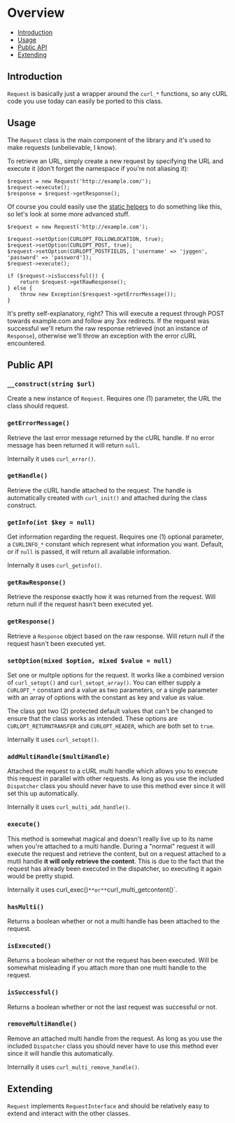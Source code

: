 # Overview

- [Introduction](#introduction)
- [Usage](#usage)
- [Public API](#public-api)
- [Extending](#extending)

<a name="introduction"></a>
## Introduction

`Request` is basically just a wrapper around the `curl_*` functions, so any cURL code you use today can easily be ported to this class.

<a name="usage"></a>
## Usage

The `Request` class is the main component of the library and it's used to make requests (unbelievable, I know).

To retrieve an URL, simply create a new request by specifying the URL and execute it (don't forget the namespace if you're not aliasing it):

    $request = new Request('http://example.com/');
    $request->execute();
    $response = $request->getResponse();

Of course you could easily use the [static helpers](/curl/overview) to do something like this, so let's look at some more advanced stuff.

    $request = new Request('http://example.com');

    $request->setOption(CURLOPT_FOLLOWLOCATION, true);
    $request->setOption(CURLOPT_POST, true);
    $request->setOption(CURLOPT_POSTFIELDS, ['username' => 'jyggen', 'password' => 'password']);
    $request->execute();

    if ($request->isSuccessful()) {
        return $request->getRawResponse();
    } else {
        throw new Exception($resquest->getErrorMessage());
    }

It's pretty self-explanatory, right? This will execute a request through POST towards example.com and follow any 3xx redirects. If the request was successful we'll return the raw response retrieved (not an instance of `Response`), otherwise we'll throw an exception with the error cURL encountered.

<a name="public-api"></a>
## Public API

### `__construct(string $url)`

Create a new instance of `Request`. Requires one (1) parameter, the URL the class should request.

### `getErrorMessage()`

Retrieve the last error message returned by the cURL handle. If no error message has been returned it will return `null`.

Internally it uses `curl_error()`.

### `getHandle()`

Retrieve the cURL handle attached to the request. The handle is automatically created with `curl_init()` and attached during the class construct.

### `getInfo(int $key = null)`

Get information regarding the request. Requires one (1) optional parameter, a `CURLINFO_*` constant which represent what information you want. Default, or if `null` is passed, it will return all available information.

Internally it uses `curl_getinfo()`.

### `getRawResponse()`

Retrieve the response exactly how it was returned from the request. Will return null if the request hasn't been executed yet.

### `getResponse()`

Retrieve a `Response` object based on the raw response. Will return null if the request hasn't been executed yet.

### `setOption(mixed $option, mixed $value = null)`

Set one or multple options for the request. It works like a combined version of `curl_setopt()` and `curl_setopt_array()`. You can either supply a `CURLOPT_*` constant and a value as two parameters, or a single parameter with an array of options with the constant as key and value as value.

The class got two (2) protected default values that can't be changed to ensure that the class works as intended. These options are `CURLOPT_RETURNTRANSFER` and `CURLOPT_HEADER`, which are both set to `true`.

Internally it uses `curl_setopt()`.

### `addMultiHandle($multiHandle)`

Attached the request to a cURL multi handle which allows you to execute this request in parallel with other requests. As long as you use the included `Dispatcher` class you should never have to use this method ever since it will set this up automatically.

Internally it uses `curl_multi_add_handle()`.

### `execute()`

This method is somewhat magical and doesn't really live up to its name when you're attached to a multi handle. During a "normal" request it will execute the request and retrieve the content, but on a request attached to a mutli handle **it will only retrieve the content**. This is due to the fact that the request has already been executed in the dispatcher, so executing it again would be pretty stupid.

Internally it uses curl_exec()` **or** `curl_multi_getcontent()`.

### `hasMulti()`

Returns a boolean whether or not a multi handle has been attached to the request.

### `isExecuted()`

Returns a boolean whether or not the request has been executed. Will be somewhat misleading if you attach more than one multi handle to the request.

### `isSuccessful()`

Returns a boolean whether or not the last request was successful or not.

### `removeMultiHandle()`

Remove an attached multi handle from the request. As long as you use the included `Dispatcher` class you should never have to use this method ever since it will handle this automatically.

Internally it uses `curl_multi_remove_handle()`.

## Extending

`Request` implements `RequestInterface` and should be relatively easy to extend and interact with the other classes.